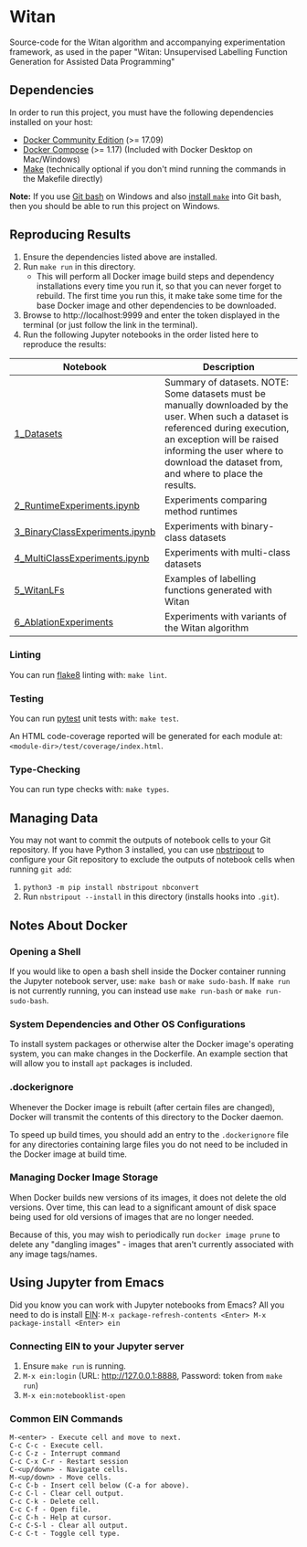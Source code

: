 # Witan

Source-code for the Witan algorithm and accompanying experimentation
framework, as used in the paper "Witan: Unsupervised Labelling
Function Generation for Assisted Data Programming"

## Dependencies

In order to run this project, you must have the following dependencies
installed on your host:

* [Docker Community Edition](https://docs.docker.com/get-docker/) (>= 17.09)
* [Docker Compose](https://docs.docker.com/compose/install/) (>= 1.17)
  (Included with Docker Desktop on Mac/Windows)
* [Make](https://www.gnu.org/software/make/) (technically optional if
  you don't mind running the commands in the Makefile directly)

**Note:** If you use [Git bash](https://git-scm.com/downloads) on
Windows and also
[install `make`](https://gist.github.com/evanwill/0207876c3243bbb6863e65ec5dc3f058)
into Git bash, then you should be able to run this project on Windows.

## Reproducing Results

1. Ensure the dependencies listed above are installed.
2. Run `make run` in this directory.
   * This will perform all Docker image build steps and dependency
     installations every time you run it, so that you can never forget
     to rebuild. The first time you run this, it make take some time
     for the base Docker image and other dependencies to be
     downloaded.
3. Browse to http://localhost:9999 and enter the token displayed in
   the terminal (or just follow the link in the terminal).
4. Run the following Jupyter notebooks in the order listed here to
   reproduce the results:

| Notebook | Description |
| -------- | ----------- |
| [1_Datasets](http://localhost:9999/notebooks/1_Datasets.ipynb) | Summary of datasets. NOTE: Some datasets must be manually downloaded by the user. When such a dataset is referenced during execution, an exception will be raised informing the user where to download the dataset from, and where to place the results. |
| [2_RuntimeExperiments.ipynb](http://localhost:9999/notebooks/2_RuntimeExperiments.ipynb) | Experiments comparing method runtimes |
| [3_BinaryClassExperiments.ipynb](http://localhost:9999/notebooks/3_BinaryClassExperiments.ipynb) | Experiments with binary-class datasets |
| [4_MultiClassExperiments.ipynb](http://localhost:9999/notebooks/4_MultiClassExperiments.ipynb) | Experiments with multi-class datasets |
| [5_WitanLFs](http://localhost:9999/notebooks/5_WitanLFs.ipynb) | Examples of labelling functions generated with Witan |
| [6_AblationExperiments](http://localhost:9999/notebooks/6_AblationExperiments.ipynb) | Experiments with variants of the Witan algorithm |

### Linting

You can run [flake8](http://flake8.pycqa.org/en/latest/) linting with:
`make lint`.

### Testing

You can run [pytest](https://docs.pytest.org/en/latest/) unit tests
with: `make test`.

An HTML code-coverage reported will be generated for each module at:
`<module-dir>/test/coverage/index.html`.

### Type-Checking

You can run type checks with: `make types`.

## Managing Data

You may not want to commit the outputs of notebook cells to your Git
repository. If you have Python 3 installed, you can use
[nbstripout](https://github.com/kynan/nbstripout) to configure your
Git repository to exclude the outputs of notebook cells when running
`git add`:

1. `python3 -m pip install nbstripout nbconvert`
2. Run `nbstripout --install` in this directory (installs hooks into
   `.git`).

## Notes About Docker

### Opening a Shell

If you would like to open a bash shell inside the Docker container
running the Jupyter notebook server, use: `make bash` or `make
sudo-bash`. If `make run` is not currently running, you can instead
use `make run-bash` or `make run-sudo-bash`.

### System Dependencies and Other OS Configurations

To install system packages or otherwise alter the Docker image's
operating system, you can make changes in the Dockerfile. An example
section that will allow you to install `apt` packages is included.

### .dockerignore

Whenever the Docker image is rebuilt (after certain files are
changed), Docker will transmit the contents of this directory to the
Docker daemon.

To speed up build times, you should add an entry to the
`.dockerignore` file for any directories containing large files you do
not need to be included in the Docker image at build time.

### Managing Docker Image Storage

When Docker builds new versions of its images, it does not delete the
old versions. Over time, this can lead to a significant amount of disk
space being used for old versions of images that are no longer needed.

Because of this, you may wish to periodically run `docker image prune`
to delete any "dangling images" - images that aren't currently
associated with any image tags/names.

## Using Jupyter from Emacs

Did you know you can work with Jupyter notebooks from Emacs? All you
need to do is install
[EIN](http://millejoh.github.io/emacs-ipython-notebook/): `M-x
package-refresh-contents <Enter> M-x package-install <Enter> ein`

### Connecting EIN to your Jupyter server

1. Ensure `make run` is running.
2. `M-x ein:login` (URL: http://127.0.0.1:8888, Password: token from `make run`)
3. `M-x ein:notebooklist-open`

### Common EIN Commands

```
M-<enter> - Execute cell and move to next.
C-c C-c - Execute cell.
C-c C-z - Interrupt command
C-c C-x C-r - Restart session
C-<up/down> - Navigate cells.
M-<up/down> - Move cells.
C-c C-b - Insert cell below (C-a for above).
C-c C-l - Clear cell output.
C-c C-k - Delete cell.
C-c C-f - Open file.
C-c C-h - Help at cursor.
C-c C-S-l - Clear all output.
C-c C-t - Toggle cell type.
```
